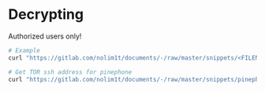 # Decrypting

Authorized users only!

```bash
# Example
curl "https://gitlab.com/nolim1t/documents/-/raw/master/snippets/<FILENAME>" 2>/dev/null | gpg --decrypt

# Get TOR ssh address for pinephone 
curl "https://gitlab.com/nolim1t/documents/-/raw/master/snippets/pinephone-ssh-details.txt" 2>/dev/null | gpg --decrypt
```
